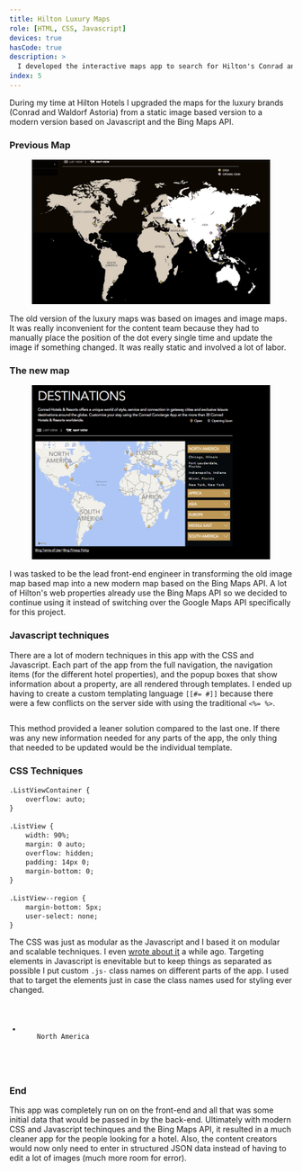 ```yaml
---
title: Hilton Luxury Maps
role: [HTML, CSS, Javascript]
devices: true
hasCode: true
description: >
  I developed the interactive maps app to search for Hilton's Conrad and Waldorf Astoria hotels.
index: 5
---
```


During my time at Hilton Hotels I upgraded the maps for the luxury brands (Conrad and Waldorf Astoria) from a static image based version to a modern version based on Javascript and the Bing Maps API.

### Previous Map

<figure><img src="/img/work/hilton-luxury-maps/old-map.jpg" alt="Photo of the old luxury maps app."></figure>

The old version of the luxury maps was based on images and image maps. It was really inconvenient for the content team because they had to manually place the position of the dot every single time and update the image if something changed. It was really static and involved a lot of labor.

### The new map

<figure><img src="/img/work/hilton-luxury-maps/new-map.jpg" alt="Photo of the new luxury maps I developed."></figure>

I was tasked to be the lead front-end engineer in transforming the old image map based map into a new modern map based on the Bing Maps API. A lot of Hilton's web properties already use the Bing Maps API so we decided to continue using it instead of switching over the Google Maps API specifically for this project.

### Javascript techniques

There are a lot of modern techniques in this app with the CSS and Javascript. Each part of the app from the full navigation, the navigation items (for the different hotel properties), and the popup boxes that show information about a property, are all rendered through templates. I ended up having to create a custom templating language `[[#= #]]` because there were a few conflicts on the server side with using the traditional `<%= %>`.

<pre data-language="html"><code><script class="tmpl ListViewRegionCityTmpl" id="ListViewRegionCityTmpl" type="text/template">
  <li class="ListView--regionCity js-region-city">[[#=locality#]]</li>
</script></code></pre>

This method provided a leaner solution compared to the last one. If there was any new information needed for any parts of the app, the only thing that needed to be updated would be the individual template.

### CSS Techniques

<pre data-language="CSS"><code>.ListViewContainer {
	overflow: auto;
}

.ListView {
	width: 90%;
	margin: 0 auto;
	overflow: hidden;
	padding: 14px 0;
	margin-bottom: 0;
}

.ListView--region {
	margin-bottom: 5px;
	user-select: none;
}</code></pre>

The CSS was just as modular as the Javascript and I based it on modular and scalable techniques. I even [wrote about it](http://google.com/) a while ago. Targeting elements in Javascript is enevitable but to keep things as separated as possible I put custom `.js-` class names on different parts of the app. I used that to target the elements just in case the class names used for styling ever changed.

<pre data-language="HTML"><code><ul class="ListView js-list-view">
  <li class="ListView--region js-list-view-region" data-state="open">
    <span class="ListView--regionName js-region-name">North America</span>
  </li>
</ul>
</code></pre>

### End

This app was completely run on on the front-end and all that was some initial data that would be passed in by the back-end. Ultimately with modern CSS and Javascript techinques and the Bing Maps API, it resulted in a much cleaner app for the people looking for a hotel. Also, the content creators would now only need to enter in structured JSON data instead of having to edit a lot of images (much more room for error).